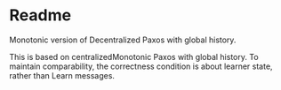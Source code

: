 # Readme

Monotonic version of Decentralized Paxos with global history.

This is based on centralizedMonotonic Paxos with global history. To maintain comparability,
the correctness condition is about learner state, rather than Learn messages.

